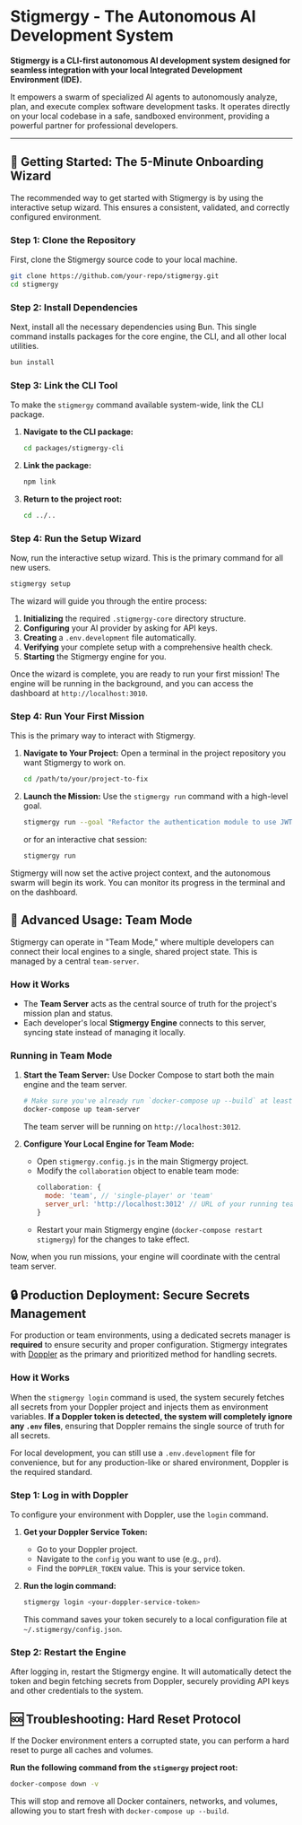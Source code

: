 # Stigmergy - The Autonomous AI Development System

**Stigmergy is a CLI-first autonomous AI development system designed for seamless integration with your local Integrated Development Environment (IDE).**

It empowers a swarm of specialized AI agents to autonomously analyze, plan, and execute complex software development tasks. It operates directly on your local codebase in a safe, sandboxed environment, providing a powerful partner for professional developers.

---

## 🚀 Getting Started: The 5-Minute Onboarding Wizard

The recommended way to get started with Stigmergy is by using the interactive setup wizard. This ensures a consistent, validated, and correctly configured environment.

### Step 1: Clone the Repository

First, clone the Stigmergy source code to your local machine.

```bash
git clone https://github.com/your-repo/stigmergy.git
cd stigmergy
```

### Step 2: Install Dependencies

Next, install all the necessary dependencies using Bun. This single command installs packages for the core engine, the CLI, and all other local utilities.

```bash
bun install
```

### Step 3: Link the CLI Tool

To make the `stigmergy` command available system-wide, link the CLI package.

1.  **Navigate to the CLI package:**
    ```bash
    cd packages/stigmergy-cli
    ```
2.  **Link the package:**
    ```bash
    npm link
    ```
3.  **Return to the project root:**
    ```bash
    cd ../..
    ```

### Step 4: Run the Setup Wizard

Now, run the interactive setup wizard. This is the primary command for all new users.

```bash
stigmergy setup
```

The wizard will guide you through the entire process:
1.  **Initializing** the required `.stigmergy-core` directory structure.
2.  **Configuring** your AI provider by asking for API keys.
3.  **Creating** a `.env.development` file automatically.
4.  **Verifying** your complete setup with a comprehensive health check.
5.  **Starting** the Stigmergy engine for you.

Once the wizard is complete, you are ready to run your first mission! The engine will be running in the background, and you can access the dashboard at `http://localhost:3010`.

### Step 4: Run Your First Mission

This is the primary way to interact with Stigmergy.

1.  **Navigate to Your Project:** Open a terminal in the project repository you want Stigmergy to work on.
    ```bash
    cd /path/to/your/project-to-fix
    ```

2.  **Launch the Mission:** Use the `stigmergy run` command with a high-level goal.
    ```bash
    stigmergy run --goal "Refactor the authentication module to use JWT instead of session cookies."
    ```
    or for an interactive chat session:
    ```bash
    stigmergy run
    ```

Stigmergy will now set the active project context, and the autonomous swarm will begin its work. You can monitor its progress in the terminal and on the dashboard.

## 🚀 Advanced Usage: Team Mode

Stigmergy can operate in "Team Mode," where multiple developers can connect their local engines to a single, shared project state. This is managed by a central `team-server`.

### How it Works

*   The **Team Server** acts as the central source of truth for the project's mission plan and status.
*   Each developer's local **Stigmergy Engine** connects to this server, syncing state instead of managing it locally.

### Running in Team Mode

1.  **Start the Team Server:**
    Use Docker Compose to start both the main engine and the team server.
    ```bash
    # Make sure you've already run `docker-compose up --build` at least once
    docker-compose up team-server
    ```
    The team server will be running on `http://localhost:3012`.

2.  **Configure Your Local Engine for Team Mode:**
    *   Open `stigmergy.config.js` in the main Stigmergy project.
    *   Modify the `collaboration` object to enable team mode:
        ```javascript
        collaboration: {
          mode: 'team', // 'single-player' or 'team'
          server_url: 'http://localhost:3012' // URL of your running team server
        }
        ```
    *   Restart your main Stigmergy engine (`docker-compose restart stigmergy`) for the changes to take effect.

Now, when you run missions, your engine will coordinate with the central team server.

## 🔒 Production Deployment: Secure Secrets Management

For production or team environments, using a dedicated secrets manager is **required** to ensure security and proper configuration. Stigmergy integrates with [Doppler](https://www.doppler.com/) as the primary and prioritized method for handling secrets.

### How it Works

When the `stigmergy login` command is used, the system securely fetches all secrets from your Doppler project and injects them as environment variables. **If a Doppler token is detected, the system will completely ignore any `.env` files**, ensuring that Doppler remains the single source of truth for all secrets.

For local development, you can still use a `.env.development` file for convenience, but for any production-like or shared environment, Doppler is the required standard.

### Step 1: Log in with Doppler

To configure your environment with Doppler, use the `login` command.

1.  **Get your Doppler Service Token:**
    *   Go to your Doppler project.
    *   Navigate to the `config` you want to use (e.g., `prd`).
    *   Find the `DOPPLER_TOKEN` value. This is your service token.

2.  **Run the login command:**
    ```bash
    stigmergy login <your-doppler-service-token>
    ```
    This command saves your token securely to a local configuration file at `~/.stigmergy/config.json`.

### Step 2: Restart the Engine

After logging in, restart the Stigmergy engine. It will automatically detect the token and begin fetching secrets from Doppler, securely providing API keys and other credentials to the system.

## 🆘 Troubleshooting: Hard Reset Protocol

If the Docker environment enters a corrupted state, you can perform a hard reset to purge all caches and volumes.

**Run the following command from the `stigmergy` project root:**
```bash
docker-compose down -v
```
This will stop and remove all Docker containers, networks, and volumes, allowing you to start fresh with `docker-compose up --build`.

